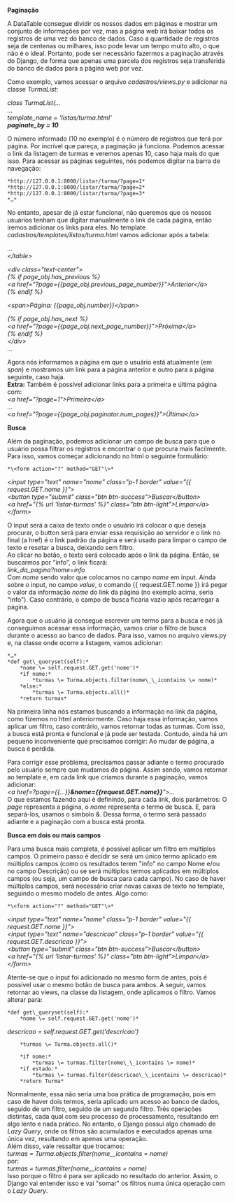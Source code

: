 **Paginação**

A DataTable consegue dividir os nossos dados em páginas e mostrar um conjunto de informações por vez, mas a página web irá baixar todos os registros de uma vez do banco de dados. Caso a quantidade de registros seja de centenas ou milhares, isso pode levar um tempo muito alto, o que não é o ideal. Portanto, pode ser necessário fazermos a paginação através do Django, de forma que apenas uma parcela dos registros seja transferida do banco de dados para a página web por vez.

Como exemplo, vamos acessar o arquivo *cadastros/views.py* e adicionar na classe *TurmaList*:

*class TurmaList(...*  
*…*  
*template\_name \= 'listas/turma.html'*  
***paginate\_by \= 10***

O número informado (10 no exemplo) é o número de registros que terá por página. Por incrível que pareça, a paginação já funciona. Podemos acessar o link da listagem de turmas e veremos apenas 10, caso haja mais do que isso. Para acessar as páginas seguintes, nós podemos digitar na barra de navegação:

	*http://127.0.0.1:8000/listar/turma/?page=1*  
	*http://127.0.0.1:8000/listar/turma/?page=2*  
	*http://127.0.0.1:8000/listar/turma/?page=3*  
	*…*

No entanto, apesar de já estar funcional, não queremos que os nossos usuários tenham que digitar manualmente o link de cada página, então iremos adicionar os links para eles. No template *cadastros/templates/listas/turma.html* vamos adicionar após a tabela:

*…*  
*\</table\>*

*\<div class="text-center"\>*  
*{% if page\_obj.has\_previous %}*  
*\<a href="?page={{page\_obj.previous\_page\_number}}"\>Anterior\</a\>*  
*{% endif %}*

*\<span\>Página: {{page\_obj.number}}\</span\>*

*{% if page\_obj.has\_next %}*  
*\<a href="?page={{page\_obj.next\_page\_number}}"\>Próxima\</a\>*  
*{% endif %}*  
*\</div\>*  
*…*

Agora nós informamos a página em que o usuário está atualmente (em *span*) e mostramos um link para a página anterior e outro para a página seguinte, caso haja.  
**Extra:** Também é possível adicionar links para a primeira e última página com:  
	*\<a href="?page=1"\>Primeira\</a\>*  
	*…*  
	*\<a href="?page={{page\_obj.paginator.num\_pages}}"\>Última\</a\>*

**Busca**

Além da paginação, podemos adicionar um campo de busca para que o usuário possa filtrar os registros e encontrar o que procura mais facilmente. Para isso, vamos começar adicionando no html o seguinte formulário:

	*\<form action="?" method="GET"\>*  
*\<input type="text" name="nome" class="p-1 border" value="{{ request.GET.nome }}"\>*  
		*\<button type="submit" class="btn btn-success"\>Buscar\</button\>*  
		*\<a href="{% url 'listar-turmas' %}" class="btn btn-light"\>Limpar\</a\>*  
	*\</form\>*

O input será a caixa de texto onde o usuário irá colocar o que deseja procurar, o button será para enviar essa requisição ao servidor e o link no final (a href) é o link padrão da página e será usado para limpar o campo de texto e resetar a busca, deixando sem filtro.  
Ao clicar no botão, o texto será colocado após o link da página. Então, se buscarmos por "info", o link ficará:  
	*link\_da\_pagina?nome=info*  
Com *nome* sendo valor que colocamos no campo *name* em input. Ainda sobre o input, no campo *value*, o comando {{ request.GET.nome }} irá pegar o valor da informação *nome* do link da página (no exemplo acima, seria "info"). Caso contrário, o campo de busca ficaria vazio após recarregar a página.

Agora que o usuário já consegue escrever um termo para a busca e nós já conseguimos acessar essa informação, vamos criar o filtro de busca durante o acesso ao banco de dados. Para isso, vamos no arquivo views.py e, na classe onde ocorre a listagem, vamos adicionar:

	*…*  
	*def get\_queryset(self):*  
		*nome \= self.request.GET.get('nome')*  
		*if nome:*  
			*turmas \= Turma.objects.filter(nome\_\_icontains \= nome)*  
		*else:*  
			*turmas \= Turma.objects.all()*  
		*return turmas*

Na primeira linha nós estamos buscando a informação no link da página, como fizemos no html anteriormente. Caso haja essa informação, vamos aplicar um filtro, caso contrário, vamos retornar todas as turmas. Com isso, a busca está pronta e funcional e já pode ser testada. Contudo, ainda há um pequeno inconveniente que precisamos corrigir: Ao mudar de página, a busca é perdida.

Para corrigir esse problema, precisamos passar adiante o termo procurado pelo usuário sempre que mudamos de página. Assim sendo, vamos retornar ao template e, em cada link que criamos durante a paginação, vamos adicionar:  
	*\<a href=?page={{...}}**\&nome={{request.GET.nome}}**"\>...*  
O que estamos fazendo aqui é definindo, para cada link, dois parâmetros: O *page* representa a página, o *nome* representa o termo de busca. E, para separá-los, usamos o símbolo &. Dessa forma, o termo será passado adiante e a paginação com a busca está pronta.

**Busca em dois ou mais campos**

Para uma busca mais completa, é possível aplicar um filtro em múltiplos campos. O primeiro passo é decidir se será um único termo aplicado em múltiplos campos (como os resultados terem "info" no campo Nome e/ou no campo Descrição) ou se será múltiplos termos aplicados em múltiplos campos (ou seja, um campo de busca para cada campo). No caso de haver múltiplos campos, será necessário criar novas caixas de texto no template, seguindo o mesmo modelo de antes. Algo como:

	*\<form action="?" method="GET"\>*  
*\<input type="text" name="nome" class="p-1 border" value="{{ request.GET.nome }}"\>*  
*\<input type="text" name="descricao" class="p-1 border" value="{{ request.GET.descricao }}"\>*  
		*\<button type="submit" class="btn btn-success"\>Buscar\</button\>*  
		*\<a href="{% url 'listar-turmas' %}" class="btn btn-light"\>Limpar\</a\>*  
	*\</form\>*

Atente-se que o input foi adicionado no mesmo form de antes, pois é possível usar o mesmo botão de busca para ambos. A seguir, vamos retornar ao views, na classe da listagem, onde aplicamos o filtro. Vamos alterar para:

	*def get\_queryset(self):*  
		*nome \= self.request.GET.get('nome')*  
*descricao \= self.request.GET.get('descricao')*

		*turmas \= Turma.objects.all()*

		*if nome:*  
			*turmas \= turmas.filter(nome\_\_icontains \= nome)*  
		*if estado:*  
			*turmas \= turmas.filter(descricao\_\_icontains \= descricao)*  
		*return Turma*

Normalmente, essa não seria uma boa prática de programação, pois em caso de haver dois termos, seria aplicado um acesso ao banco de dados, seguido de um filtro, seguido de um segundo filtro. Três operações distintas, cada qual com seu processo de processamento, resultando em algo lento e nada prático. No entanto, o Django possui algo chamado de *Lazy Query*, onde os filtros são acumulados e executados apenas uma única vez, resultando em apenas uma operação.  
Além disso, vale ressaltar que trocamos:  
	*turmas \= Turma.objects.filter(nome\_\_icontains \= nome)*  
por:  
	*turmas \= turmas.filter(nome\_\_icontains \= nome)*  
Isso porque o filtro é para ser aplicado no resultado do anterior. Assim, o Django vai entender isso e vai "somar" os filtros numa única operação com o *Lazy Query*.